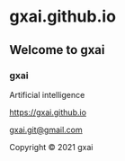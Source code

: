 # gxai.github.io
## Welcome to gxai
### gxai
Artificial intelligence

https://gxai.github.io

gxai.git@gmail.com

Copyright © 2021 gxai
